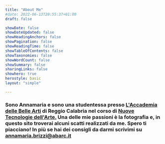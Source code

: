 ```yaml
---
title: "About Me"
#date: 2022-06-13T20:55:37+01:00
draft: false

showDate: false
showDateUpdated: false
showHeadingAnchors: false
showPagination: false
showReadingTime: false
showTableOfContents: false
showTaxonomies: false
showWordCount: false
showSummary: false
sharingLinks: false
showhero: true
herostyle: basic
layout: "simple"

---
```



### Sono Annamaria e sono una studentessa presso [**L'Accademia delle Belle Arti**](https://www.abarc.it) di Reggio Calabria nel corso di [**Nuove Tecnologie dell'Arte**.](https://www.abarc.it/didattica/dipartimento-di-progettazione-e-arti-applicate/scuola-di-nuove-tecnologie-dellarte/) Una delle mie passioni è la fotografia e, in questo sito troverai alcuni scatti realizzati da me. Spero ti piacciano! In più se hai dei consigli da darmi scrivimi su [**annamaria.brizzi@abarc.it**](mailto:annamaria.brizzi@abarc.it)